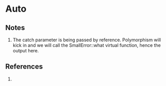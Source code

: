 # Auto

## Notes
1. The catch parameter is being passed by reference. Polymorphism will kick in and we will call the SmallError::what virtual function, hence the output here.

## References

1. 

